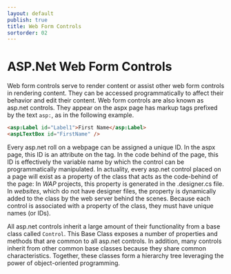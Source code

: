 ```yaml
---
layout: default
publish: true
title: Web Form Controls
sortorder: 02
---
```

# ASP.Net Web Form Controls

Web form controls serve to render content or assist other web form controls in rendering content. They can be accessed programmatically to affect their behavior and edit their content. Web form controls are also known as asp.net controls. They appear on the aspx page has markup tags prefixed by the text `asp:`, as in the following example. 

```html
<asp:Label id="Label1">First Name</asp:Label> 
<aspLTextBox id="FirstName" /> 
```

Every asp.net roll on a webpage can be assigned a unique ID. In the aspx page, this ID is an attribute on the tag. In the code behind of the page, this ID is effectively the variable name by which the control can be programmatically manipulated. In actuality, every asp.net control placed on a page will exist as a property of the class that acts as the code-behind of the page: In *WAP* projects, this property is generated in the .designer.cs file. In *websites*, which do not have designer files, the property is dynamically added to the class by the web server behind the scenes. Because each control is associated with a property of the class, they must have unique names (or IDs).

All asp.net controls inherit a large amount of their functionality from a base class called `Control`. This Base Class exposes a number of properties and methods that are common to all asp.net controls. In addition, many controls inherit from other common base classes because they share common characteristics. Together, these classes form a hierarchy tree leveraging the power of object-oriented programming.

